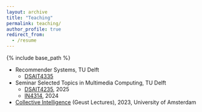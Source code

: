 ```yaml
---
layout: archive
title: "Teaching"
permalink: teaching/
author_profile: true
redirect_from:
  - /resume
---
```


{% include base_path %}

* Recommender Systems, TU Delft
  * [DSAIT4335](https://www.studyguide.tudelft.nl/courses/study-guide/educations/22014)
* Seminar Selected Topics in Multimedia Computing, TU Delft
  * [DSAIT4235](https://www.studyguide.tudelft.nl/a101_displayCourse.do?course_id=70142), 2025
  * [IN4314](https://www.studyguide.tudelft.nl/a101_displayCourse.do?course_id=67792), 2024
* [Collective Intelligence](https://studiegids.uva.nl/xmlpages/page/2023-2024/zoek-vak/vak/109288) (Geust Lectures), 2023, University of Amsterdam